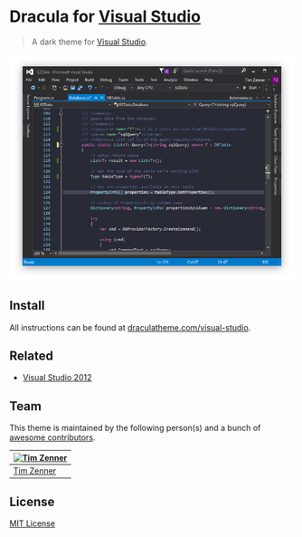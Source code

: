 # Dracula for [Visual Studio](http://visualstudio.com)

> A dark theme for [Visual Studio](http://visualstudio.com).

![Screenshot](./screenshot.png)

## Install

All instructions can be found at [draculatheme.com/visual-studio](https://draculatheme.com/visual-studio).

## Related
* [Visual Studio 2012](https://github.com/dracula/visual-studio/tree/2012)

## Team

This theme is maintained by the following person(s) and a bunch of [awesome contributors](https://github.com/dracula/visual-studio/graphs/contributors).

[![Tim Zenner](https://avatars2.githubusercontent.com/u/696547?v=3&s=70)](https://github.com/epidemicz) |
--- |
[Tim Zenner](https://github.com/epidemicz) |

## License

[MIT License](./LICENSE)
